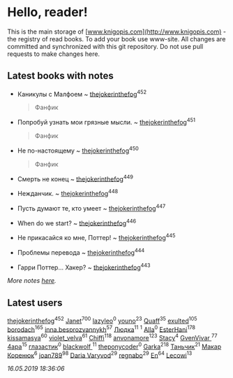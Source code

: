 # Hello, reader!
This is the main storage of [www.knigopis.com](http://www.knigopis.com) - the registry of read books.
To add your book use www-site. All changes are committed and synchronized with this git repository.
Do not use pull requests to make changes here.


## Latest books with notes
* Каникулы с Малфоем ~ [thejokerinthefog](users/317/317244423-vkontakte)<sup>452</sup>
    > Фанфик

* Попробуй узнать мои грязные мысли. ~ [thejokerinthefog](users/317/317244423-vkontakte)<sup>451</sup>
    > Фанфик

* Не по-настоящему ~ [thejokerinthefog](users/317/317244423-vkontakte)<sup>450</sup>
    > Фанфик

* Смерть не конец ~ [thejokerinthefog](users/317/317244423-vkontakte)<sup>449</sup>

* Нежданчик. ~ [thejokerinthefog](users/317/317244423-vkontakte)<sup>448</sup>

* Пусть думают те, кто умеет ~ [thejokerinthefog](users/317/317244423-vkontakte)<sup>447</sup>

* When do we start? ~ [thejokerinthefog](users/317/317244423-vkontakte)<sup>446</sup>

* Не прикасайся ко мне, Поттер! ~ [thejokerinthefog](users/317/317244423-vkontakte)<sup>445</sup>

* Проблемы перевода ~ [thejokerinthefog](users/317/317244423-vkontakte)<sup>444</sup>

* Гарри Поттер... Хакер? ~ [thejokerinthefog](users/317/317244423-vkontakte)<sup>443</sup>


_More notes [here](latest_books_with_notes.md)._


## Latest users
[thejokerinthefog](users/317/317244423-vkontakte)<sup>452</sup> 
[Janet](users/108/108113656204404967440-google)<sup>700</sup> 
[lazyleo](users/116/116845519572391639637-google)<sup>0</sup> 
[youno](users/302/302928912-vkontakte)<sup>23</sup> 
[Quaff](users/122/12267158-vkontakte)<sup>35</sup> 
[exulted](users/100/100599204551896265722-google)<sup>105</sup> 
[borodach](users/157/15706320-vkontakte)<sup>165</sup> 
[inna.besprozvannykh](users/733/73323849-yandex)<sup>57</sup> 
[Людка](users/111/111038749-vkontakte)<sup>11</sup> 
[](users/114/114792281744850455512-google)<sup>1</sup> 
[Alla](users/103/103352250712959229257-google)<sup>0</sup> 
[EsterHani](users/305/30558181-vkontakte)<sup>178</sup> 
[kissamasya](users/684/68439978-vkontakte)<sup>60</sup> 
[violet_velva](users/116/116961712580551399099-google)<sup>61</sup> 
[Chiffi](users/105/105831994080785626680-google)<sup>118</sup> 
[anvonamore](users/595/5957175-vkontakte)<sup>123</sup> 
[Stacy](users/309/30902475-vkontakte)<sup>4</sup> 
[GvenVivar ](users/158/158266434925901-facebook)<sup>77</sup> 
[4apa](users/117/117392596378069249667-google)<sup>15</sup> 
[глазастик](users/115/115257673890455357280-google)<sup>0</sup> 
[blackwolf ](users/236/236639644-vkontakte)<sup>11</sup> 
[theponycoder](users/195/195144442-vkontakte)<sup>0</sup> 
[Garka](users/115/115753719718250012620-google)<sup>218</sup> 
[Таньчик](users/209/2096581563762610-facebook)<sup>21</sup> 
[Макар Коренюк](users/126/126368737-vkontakte)<sup>6</sup> 
[joan789](users/240/2401650-vkontakte)<sup>98</sup> 
[Daria Varyvod](users/829/829893410524253-facebook)<sup>29</sup> 
[regnabo](users/870/870059322-yandex)<sup>29</sup> 
[En](users/333/333646551-vkontakte)<sup>64</sup> 
[Lecowi](users/521/521873425-vkontakte)<sup>13</sup> 


_16.05.2019 18:36:06_
